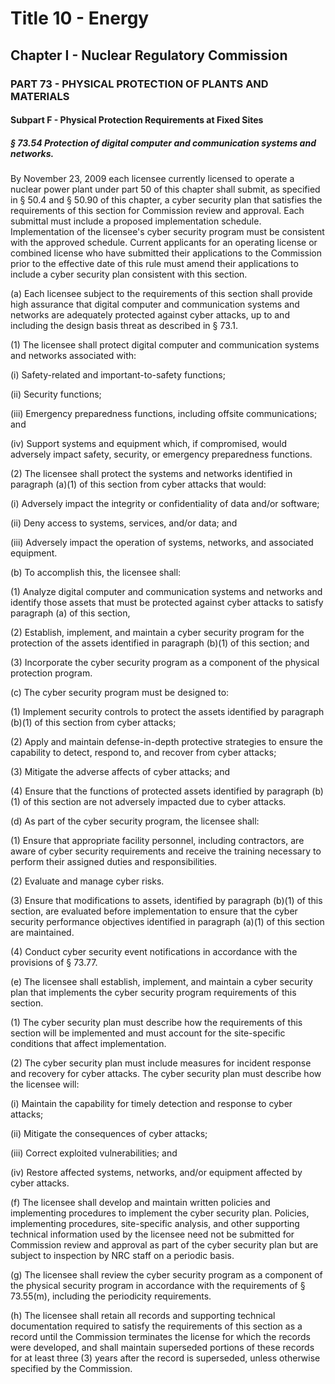 
# Title 10 - Energy
## Chapter I - Nuclear Regulatory Commission
### PART 73 - PHYSICAL PROTECTION OF PLANTS AND MATERIALS
#### Subpart F - Physical Protection Requirements at Fixed Sites
##### § 73.54 Protection of digital computer and communication systems and networks.

By November 23, 2009 each licensee currently licensed to operate a nuclear power plant under part 50 of this chapter shall submit, as specified in § 50.4 and § 50.90 of this chapter, a cyber security plan that satisfies the requirements of this section for Commission review and approval. Each submittal must include a proposed implementation schedule. Implementation of the licensee's cyber security program must be consistent with the approved schedule. Current applicants for an operating license or combined license who have submitted their applications to the Commission prior to the effective date of this rule must amend their applications to include a cyber security plan consistent with this section.

(a) Each licensee subject to the requirements of this section shall provide high assurance that digital computer and communication systems and networks are adequately protected against cyber attacks, up to and including the design basis threat as described in § 73.1.

(1) The licensee shall protect digital computer and communication systems and networks associated with:

(i) Safety-related and important-to-safety functions;

(ii) Security functions;

(iii) Emergency preparedness functions, including offsite communications; and

(iv) Support systems and equipment which, if compromised, would adversely impact safety, security, or emergency preparedness functions.

(2) The licensee shall protect the systems and networks identified in paragraph (a)(1) of this section from cyber attacks that would:

(i) Adversely impact the integrity or confidentiality of data and/or software;

(ii) Deny access to systems, services, and/or data; and

(iii) Adversely impact the operation of systems, networks, and associated equipment.

(b) To accomplish this, the licensee shall:

(1) Analyze digital computer and communication systems and networks and identify those assets that must be protected against cyber attacks to satisfy paragraph (a) of this section,

(2) Establish, implement, and maintain a cyber security program for the protection of the assets identified in paragraph (b)(1) of this section; and

(3) Incorporate the cyber security program as a component of the physical protection program.

(c) The cyber security program must be designed to:

(1) Implement security controls to protect the assets identified by paragraph (b)(1) of this section from cyber attacks;

(2) Apply and maintain defense-in-depth protective strategies to ensure the capability to detect, respond to, and recover from cyber attacks;

(3) Mitigate the adverse affects of cyber attacks; and

(4) Ensure that the functions of protected assets identified by paragraph (b)(1) of this section are not adversely impacted due to cyber attacks.

(d) As part of the cyber security program, the licensee shall:

(1) Ensure that appropriate facility personnel, including contractors, are aware of cyber security requirements and receive the training necessary to perform their assigned duties and responsibilities.

(2) Evaluate and manage cyber risks.

(3) Ensure that modifications to assets, identified by paragraph (b)(1) of this section, are evaluated before implementation to ensure that the cyber security performance objectives identified in paragraph (a)(1) of this section are maintained.

(4) Conduct cyber security event notifications in accordance with the provisions of § 73.77.

(e) The licensee shall establish, implement, and maintain a cyber security plan that implements the cyber security program requirements of this section.

(1) The cyber security plan must describe how the requirements of this section will be implemented and must account for the site-specific conditions that affect implementation.

(2) The cyber security plan must include measures for incident response and recovery for cyber attacks. The cyber security plan must describe how the licensee will:

(i) Maintain the capability for timely detection and response to cyber attacks;

(ii) Mitigate the consequences of cyber attacks;

(iii) Correct exploited vulnerabilities; and

(iv) Restore affected systems, networks, and/or equipment affected by cyber attacks.

(f) The licensee shall develop and maintain written policies and implementing procedures to implement the cyber security plan. Policies, implementing procedures, site-specific analysis, and other supporting technical information used by the licensee need not be submitted for Commission review and approval as part of the cyber security plan but are subject to inspection by NRC staff on a periodic basis.

(g) The licensee shall review the cyber security program as a component of the physical security program in accordance with the requirements of § 73.55(m), including the periodicity requirements.

(h) The licensee shall retain all records and supporting technical documentation required to satisfy the requirements of this section as a record until the Commission terminates the license for which the records were developed, and shall maintain superseded portions of these records for at least three (3) years after the record is superseded, unless otherwise specified by the Commission.
